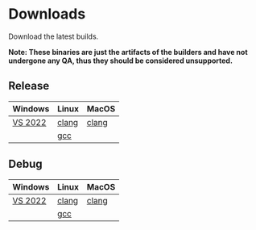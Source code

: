 # Downloads
Download the latest builds.

**Note: These binaries are just the artifacts of the builders and have not
  undergone any QA, thus they should be considered unsupported.**

## Release
| Windows | Linux | MacOS |
| --- | --- | --- |
| [VS 2022](https://storage.googleapis.com/shaderc/badges/build_link_windows_vs2022_amd64_release.html) | [clang](https://storage.googleapis.com/shaderc/badges/build_link_linux_clang_release.html) | [clang](https://storage.googleapis.com/shaderc/badges/build_link_macos_clang_release.html) |
| | [gcc](https://storage.googleapis.com/shaderc/badges/build_link_linux_gcc_release.html) | |

## Debug
| Windows | Linux | MacOS |
| --- | --- | --- |
| [VS 2022](https://storage.googleapis.com/shaderc/badges/build_link_windows_vs2022_amd64_debug.html) | [clang](https://storage.googleapis.com/shaderc/badges/build_link_linux_clang_debug.html) | [clang](https://storage.googleapis.com/shaderc/badges/build_link_macos_clang_debug.html) |
| | [gcc](https://storage.googleapis.com/shaderc/badges/build_link_linux_gcc_debug.html) | |
